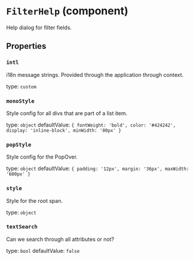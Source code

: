 `FilterHelp` (component)
========================

Help dialog for filter fields.

Properties
----------

### `intl`

i18n message strings. Provided through the application through context.

type: `custom`


### `monoStyle`

Style config for all divs that are part of a list item.

type: `object`
defaultValue: `{
  fontWeight: 'bold',
  color: '#424242',
  display: 'inline-block',
  minWidth: '80px'
}`


### `popStyle`

Style config for the PopOver.

type: `object`
defaultValue: `{
  padding: '12px',
  margin: '36px',
  maxWidth: '600px'
}`


### `style`

Style for the root span.

type: `object`


### `textSearch`

Can we search through all attributes or not?

type: `bool`
defaultValue: `false`

